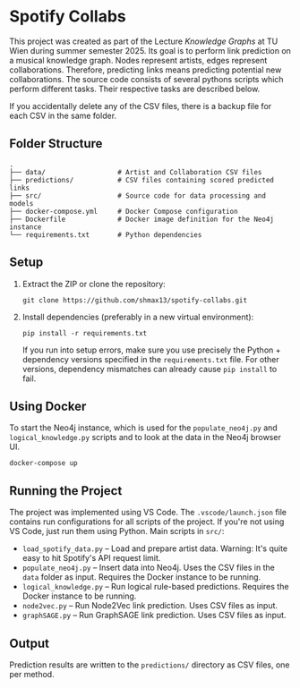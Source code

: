 # Spotify Collabs

This project was created as part of the Lecture *Knowledge Graphs* at TU Wien during summer semester 2025. Its goal is to perform link prediction on a musical knowledge graph. Nodes represent artists, edges represent collaborations. Therefore, predicting links means predicting potential new collaborations. The source code consists of several pythons scripts which perform different tasks. Their respective tasks are described below.

If you accidentally delete any of the CSV files, there is a backup file for each CSV in the same folder.

## Folder Structure

```
.
├── data/                  # Artist and Collaboration CSV files
├── predictions/           # CSV files containing scored predicted links
├── src/                   # Source code for data processing and models
├── docker-compose.yml     # Docker Compose configuration
├── Dockerfile             # Docker image definition for the Neo4j instance
└── requirements.txt       # Python dependencies
```

## Setup

1. Extract the ZIP or clone the repository:

   ```
   git clone https://github.com/shmax13/spotify-collabs.git
   ```

2. Install dependencies (preferably in a new virtual environment):

   ```
   pip install -r requirements.txt
   ```

   If you run into setup errors, make sure you use precisely the Python + dependency versions specified in the `requirements.txt` file. For other versions, dependency mismatches can already cause `pip install` to fail.

## Using Docker

To start the Neo4j instance, which is used for the `populate_neo4j.py` and `logical_knowledge.py`  scripts and to look at the data in the Neo4j browser UI.

```
docker-compose up
```

## Running the Project

The project was implemented using VS Code. The `.vscode/launch.json` file contains run configurations for all scripts of the project. If you're not using VS Code, just run them using Python.
Main scripts in `src/`:

- `load_spotify_data.py` – Load and prepare artist data. Warning: It's quite easy to hit Spotify's API request limit.
- `populate_neo4j.py` – Insert data into Neo4j. Uses the CSV files in the `data` folder as input. Requires the Docker instance to be running.
- `logical_knowledge.py` – Run logical rule-based predictions. Requires the Docker instance to be running.
- `node2vec.py` – Run Node2Vec link prediction. Uses CSV files as input.
- `graphSAGE.py` – Run GraphSAGE link prediction. Uses CSV files as input.

## Output

Prediction results are written to the `predictions/` directory as CSV files, one per method.